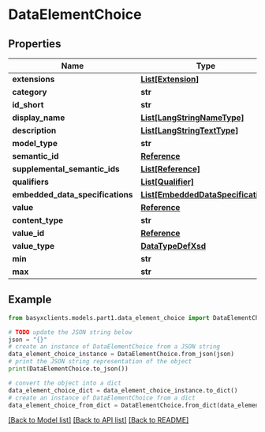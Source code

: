 # DataElementChoice


## Properties

Name | Type | Description | Notes
------------ | ------------- | ------------- | -------------
**extensions** | [**List[Extension]**](Extension.md) |  | [optional] 
**category** | **str** |  | [optional] 
**id_short** | **str** |  | [optional] 
**display_name** | [**List[LangStringNameType]**](LangStringNameType.md) |  | [optional] 
**description** | [**List[LangStringTextType]**](LangStringTextType.md) |  | [optional] 
**model_type** | **str** |  | 
**semantic_id** | [**Reference**](Reference.md) |  | [optional] 
**supplemental_semantic_ids** | [**List[Reference]**](Reference.md) |  | [optional] 
**qualifiers** | [**List[Qualifier]**](Qualifier.md) |  | [optional] 
**embedded_data_specifications** | [**List[EmbeddedDataSpecification]**](EmbeddedDataSpecification.md) |  | [optional] 
**value** | [**Reference**](Reference.md) |  | [optional] 
**content_type** | **str** |  | 
**value_id** | [**Reference**](Reference.md) |  | [optional] 
**value_type** | [**DataTypeDefXsd**](DataTypeDefXsd.md) |  | 
**min** | **str** |  | [optional] 
**max** | **str** |  | [optional] 

## Example

```python
from basyxclients.models.part1.data_element_choice import DataElementChoice

# TODO update the JSON string below
json = "{}"
# create an instance of DataElementChoice from a JSON string
data_element_choice_instance = DataElementChoice.from_json(json)
# print the JSON string representation of the object
print(DataElementChoice.to_json())

# convert the object into a dict
data_element_choice_dict = data_element_choice_instance.to_dict()
# create an instance of DataElementChoice from a dict
data_element_choice_from_dict = DataElementChoice.from_dict(data_element_choice_dict)
```
[[Back to Model list]](../README.md#documentation-for-models) [[Back to API list]](../README.md#documentation-for-api-endpoints) [[Back to README]](../README.md)


